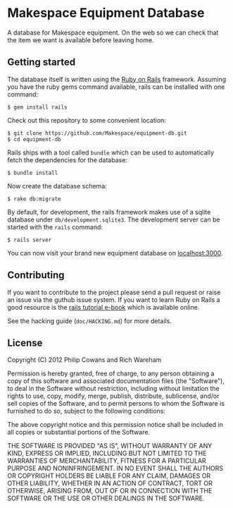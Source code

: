 # Makespace Equipment Database

A database for Makespace equipment. On the web so we can check that the item we
want is available before leaving home.

## Getting started

The database itself is written using the [Ruby on
Rails](http://rubyonrails.org/) framework. Assuming you have the ruby gems
command available, rails can be installed with one command:

    $ gem install rails

Check out this repository to some convenient location:

    $ git clone https://github.com/Makespace/equipment-db.git
    $ cd equipment-db

Rails ships with a tool called `bundle` which can be used to automatically
fetch the dependencies for the database:

    $ bundle install

Now create the database schema:

    $ rake db:migrate

By default, for development, the rails framework makes use of a sqlite database
under `db/development.sqlite3`. The development server can be started with the
`rails` command:

    $ rails server

You can now visit your brand new equipment database on
[localhost:3000](http://localhost:3000).

## Contributing

If you want to contribute to the project please send a pull request or raise an
issue via the guthub issue system. If you want to learn Ruby on Rails a good
resource is the [rails tutorial
e-book](http://ruby.railstutorial.org/chapters/beginning#top) which is
available online.

See the hacking guide (`doc/HACKING.md`) for more details.

## License

Copyright (C) 2012 Philip Cowans and Rich Wareham

Permission is hereby granted, free of charge, to any person obtaining
a copy of this software and associated documentation files (the
"Software"), to deal in the Software without restriction, including
without limitation the rights to use, copy, modify, merge, publish,
distribute, sublicense, and/or sell copies of the Software, and to
permit persons to whom the Software is furnished to do so, subject to
the following conditions:

The above copyright notice and this permission notice shall be
included in all copies or substantial portions of the Software.

THE SOFTWARE IS PROVIDED "AS IS", WITHOUT WARRANTY OF ANY KIND,
EXPRESS OR IMPLIED, INCLUDING BUT NOT LIMITED TO THE WARRANTIES OF
MERCHANTABILITY, FITNESS FOR A PARTICULAR PURPOSE AND
NONINFRINGEMENT. IN NO EVENT SHALL THE AUTHORS OR COPYRIGHT HOLDERS BE
LIABLE FOR ANY CLAIM, DAMAGES OR OTHER LIABILITY, WHETHER IN AN ACTION
OF CONTRACT, TORT OR OTHERWISE, ARISING FROM, OUT OF OR IN CONNECTION
WITH THE SOFTWARE OR THE USE OR OTHER DEALINGS IN THE SOFTWARE.
